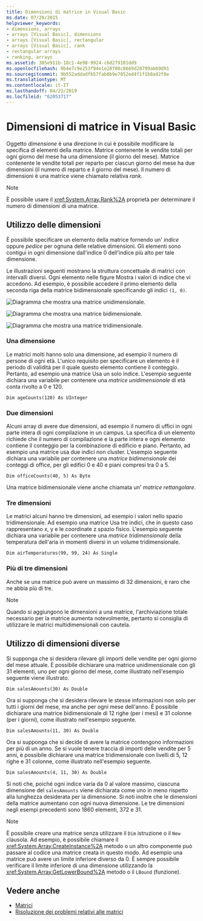 ```yaml
---
title: Dimensioni di matrice in Visual Basic
ms.date: 07/20/2015
helpviewer_keywords:
- dimensions, arrays
- arrays [Visual Basic], dimensions
- arrays [Visual Basic], rectangular
- arrays [Visual Basic], rank
- rectangular arrays
- ranking, arrays
ms.assetid: 385e911b-18c1-4e98-9924-c6d279101dd9
ms.openlocfilehash: 0b4e7c9e253f94e1e28700c8669d28799ab69d91
ms.sourcegitcommit: 9b552addadfb57fab0b9e7852ed4f1f1b8a42f8e
ms.translationtype: MT
ms.contentlocale: it-IT
ms.lasthandoff: 04/23/2019
ms.locfileid: "62053717"
---
```

# <a name="array-dimensions-in-visual-basic"></a>Dimensioni di matrice in Visual Basic
Oggetto *dimensione* è una direzione in cui è possibile modificare la specifica di elementi della matrice. Matrice contenente le vendite totali per ogni giorno del mese ha una dimensione (il giorno del mese). Matrice contenente le vendite totali per reparto per ciascun giorno del mese ha due dimensioni (il numero di reparto e il giorno del mese). Il numero di dimensioni è una matrice viene chiamato relativa *rank*.  
  
> [!NOTE]
>  È possibile usare il <xref:System.Array.Rank%2A> proprietà per determinare il numero di dimensioni di una matrice.  
  
## <a name="working-with-dimensions"></a>Utilizzo delle dimensioni  
 È possibile specificare un elemento della matrice fornendo un' *indice* oppure *pedice* per ognuna delle relative dimensioni. Gli elementi sono contigui in ogni dimensione dall'indice 0 dell'indice più alto per tale dimensione.  
  
 Le illustrazioni seguenti mostrano la struttura concettuale di matrici con intervalli diversi. Ogni elemento nelle figure Mostra i valori di indice che vi accedono. Ad esempio, è possibile accedere il primo elemento della seconda riga della matrice bidimensionale specificando gli indici `(1, 0)`.  
  
 ![Diagramma che mostra una matrice unidimensionale.](./media/array-dimensions/one-dimensional-array.gif)  
  
 ![Diagramma che mostra una matrice bidimensionale.](./media/array-dimensions/two-dimensional-array.gif)  
  
 ![Diagramma che mostra una matrice tridimensionale.](./media/array-dimensions/three-dimensional-array.gif)  
  
### <a name="one-dimension"></a>Una dimensione  
 Le matrici molti hanno solo una dimensione, ad esempio il numero di persone di ogni età. L'unico requisito per specificare un elemento è il periodo di validità per il quale questo elemento contiene il conteggio. Pertanto, ad esempio una matrice Usa un solo indice. L'esempio seguente dichiara una variabile per contenere una *matrice unidimensionale* di età conta rivolto a 0 e 120.  
  
```  
Dim ageCounts(120) As UInteger  
```  
  
### <a name="two-dimensions"></a>Due dimensioni  
 Alcuni array di avere due dimensioni, ad esempio il numero di uffici in ogni parte intera di ogni compilazione in un campus. La specifica di un elemento richiede che il numero di compilazione e la parte intera e ogni elemento contiene il conteggio per la combinazione di edificio e piano. Pertanto, ad esempio una matrice usa due indici non cluster. L'esempio seguente dichiara una variabile per contenere una *matrice bidimensionale* dei conteggi di office, per gli edifici 0 e 40 e piani compresi tra 0 a 5.  
  
```  
Dim officeCounts(40, 5) As Byte  
```  
  
 Una matrice bidimensionale viene anche chiamata un' *matrice rettangolare*.  
  
### <a name="three-dimensions"></a>Tre dimensioni  
 Le matrici alcuni hanno tre dimensioni, ad esempio i valori nello spazio tridimensionale. Ad esempio una matrice Usa tre indici, che in questo caso rappresentano x, y e le coordinate z spazio fisico. L'esempio seguente dichiara una variabile per contenere una *matrice tridimensionale* della temperatura dell'aria in momenti diversi in un volume tridimensionale.  
  
```  
Dim airTemperatures(99, 99, 24) As Single  
```  
  
### <a name="more-than-three-dimensions"></a>Più di tre dimensioni  
 Anche se una matrice può avere un massimo di 32 dimensioni, è raro che ne abbia più di tre.  
  
> [!NOTE]
>  Quando si aggiungono le dimensioni a una matrice, l'archiviazione totale necessario per la matrice aumenta notevolmente, pertanto si consiglia di utilizzare le matrici multidimensionali con cautela.  
  
## <a name="using-different-dimensions"></a>Utilizzo di dimensioni diverse  
 Si supponga che si desidera rilevare gli importi delle vendite per ogni giorno del mese attuale. È possibile dichiarare una matrice unidimensionale con gli 31 elementi, uno per ogni giorno del mese, come illustrato nell'esempio seguente viene illustrato.  
  
```  
Dim salesAmounts(30) As Double  
```  
  
 Ora si supponga che si desidera rilevare le stesse informazioni non solo per tutti i giorni del mese, ma anche per ogni mese dell'anno. È possibile dichiarare una matrice bidimensionale di 12 righe (per i mesi) e 31 colonne (per i giorni), come illustrato nell'esempio seguente.  
  
```  
Dim salesAmounts(11, 30) As Double  
```  
  
 Ora si supponga che si decide di avere la matrice contengono informazioni per più di un anno. Se si vuole tenere traccia di importi delle vendite per 5 anni, è possibile dichiarare una matrice tridimensionale con livelli di 5, 12 righe e 31 colonne, come illustrato nell'esempio seguente.  
  
```  
Dim salesAmounts(4, 11, 30) As Double  
```  
  
 Si noti che, poiché ogni indice varia da 0 al valore massimo, ciascuna dimensione del `salesAmounts` viene dichiarata come uno in meno rispetto alla lunghezza desiderata per la dimensione. Si noti inoltre che le dimensioni della matrice aumentano con ogni nuova dimensione. Le tre dimensioni negli esempi precedenti sono 1860 elementi, 372 e 31.  
  
> [!NOTE]
>  È possibile creare una matrice senza utilizzare il `Dim` istruzione o il `New` clausola. Ad esempio, è possibile chiamare il <xref:System.Array.CreateInstance%2A> metodo o un altro componente può passare al codice una matrice creata in questo modo. Ad esempio una matrice può avere un limite inferiore diverso da 0. È sempre possibile verificare il limite inferiore di una dimensione utilizzando la <xref:System.Array.GetLowerBound%2A> metodo o il `LBound` (funzione).  
  
## <a name="see-also"></a>Vedere anche

- [Matrici](../../../../visual-basic/programming-guide/language-features/arrays/index.md)
- [Risoluzione dei problemi relativi alle matrici](../../../../visual-basic/programming-guide/language-features/arrays/troubleshooting-arrays.md)
